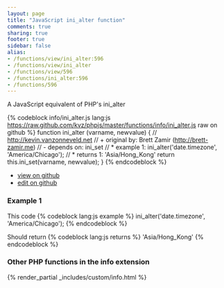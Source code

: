 ```yaml
---
layout: page
title: "JavaScript ini_alter function"
comments: true
sharing: true
footer: true
sidebar: false
alias:
- /functions/view/ini_alter:596
- /functions/view/ini_alter
- /functions/view/596
- /functions/ini_alter:596
- /functions/596
---
```

<!-- Generated by Rakefile:build -->
A JavaScript equivalent of PHP's ini_alter

{% codeblock info/ini_alter.js lang:js https://raw.github.com/kvz/phpjs/master/functions/info/ini_alter.js raw on github %}
function ini_alter (varname, newvalue) {
  // http://kevin.vanzonneveld.net
  // +   original by: Brett Zamir (http://brett-zamir.me)
  // -    depends on: ini_set
  // *     example 1: ini_alter('date.timezone', 'America/Chicago');
  // *     returns 1: 'Asia/Hong_Kong'
  return this.ini_set(varname, newvalue);
}
{% endcodeblock %}

 - [view on github](https://github.com/kvz/phpjs/blob/master/functions/info/ini_alter.js)
 - [edit on github](https://github.com/kvz/phpjs/edit/master/functions/info/ini_alter.js)

### Example 1
This code
{% codeblock lang:js example %}
ini_alter('date.timezone', 'America/Chicago');
{% endcodeblock %}

Should return
{% codeblock lang:js returns %}
'Asia/Hong_Kong'
{% endcodeblock %}


### Other PHP functions in the info extension
{% render_partial _includes/custom/info.html %}
